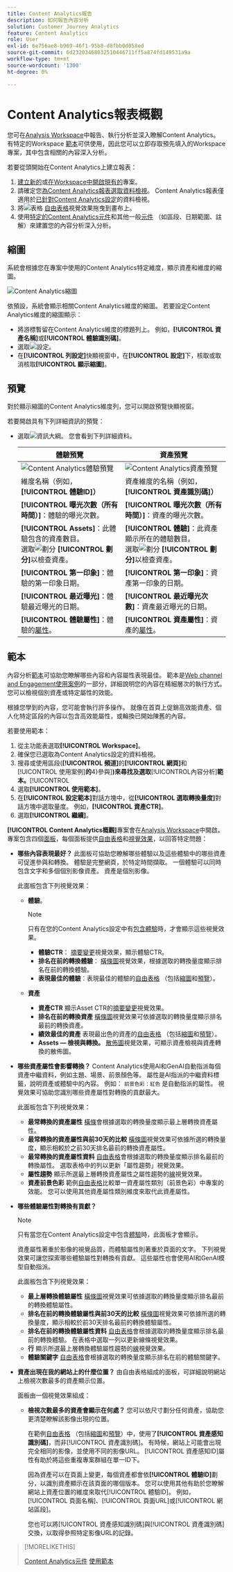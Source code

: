 ```yaml
---
title: Content Analytics報告
description: 如何報告內容分析
solution: Customer Journey Analytics
feature: Content Analytics
role: User
exl-id: 6e756ae8-b969-46f1-95b8-d8fbb0d058ed
source-git-commit: 6d23203468032510446711ff5a874fd149531a9a
workflow-type: tm+mt
source-wordcount: '1300'
ht-degree: 0%

---
```


# Content Analytics報表概觀

您可在[Analysis Workspace](/help/analysis-workspace/home.md)中報告、執行分析並深入瞭解Content Analytics。 有特定的Workspace [範本](#template)可供使用，因此您可以立即存取預先填入的Workspace專案，其中包含相關的內容深入分析。

若要從頭開始在Content Analytics上建立報表：

1. [建立新的](/help/analysis-workspace/build-workspace-project/create-projects.md)或[在Workspace中開啟現有的](/help/analysis-workspace/build-workspace-project/open-projects.md)專案。
1. 請確定您[為Content Analytics報表選取資料檢視](/help/analysis-workspace/c-panels/panels.md#data-view)。 Content Analytics報表僅適用於[已針對Content Analytics設定](/help/content-analytics/config/configuration.md)的資料檢視。
1. 將![表格](/help/assets/icons/Table.svg) [自由表格](/help/analysis-workspace/visualizations/freeform-table/freeform-table.md)視覺效果拖曳到畫布上。
1. 使用[特定的Content Analytics元件](components.md)和其他一般[元件](/help/components/overview.md) （如區段、日期範圍、註解）來建置您的內容分析深入分析。

## 縮圖

系統會根據您在專案中使用的Content Analytics特定維度，顯示資產和維度的縮圖。

![Content Analytics縮圖](../assets/aca-thumbnails.png)

依預設，系統會顯示相關Content Analytics維度的縮圖。 若要設定Content Analytics維度的縮圖顯示：

* 將游標暫留在Content Analytics維度的標題列上。 例如，**[!UICONTROL 資產名稱]**&#x200B;或&#x200B;**[!UICONTROL 體驗識別碼]**。
* 選取![設定](/help/assets/icons/Setting.svg)。
* 在&#x200B;**[!UICONTROL 列設定]**&#x200B;快顯視窗中，在&#x200B;**[!UICONTROL 設定]**&#x200B;下，核取或取消核取&#x200B;**[!UICONTROL 顯示縮圖]**。


## 預覽

對於顯示縮圖的Content Analytics維度列，您可以開啟預覽快顯視窗。

若要開啟具有下列詳細資訊的預覽：

* 選取![資訊大綱](/help/assets/icons/InfoOutline.svg)。 您會看到下列詳細資料。

  | 體驗預覽 | 資產預覽 |
  |---|---|
  | ![Content Analytics體驗預覽](../assets/aca-experience-preview.png) | ![Content Analytics資產預覽](../assets/aca-asset-preview.png) |
  | 維度名稱（例如，**[!UICONTROL 體驗ID]）** | 資產維度的名稱（例如，**[!UICONTROL 資產識別碼]）** |
  | **[!UICONTROL 曝光次數（所有時間）]**：體驗的曝光次數。 | **[!UICONTROL 曝光次數（所有時間）]**：資產的曝光次數。 |
  | **[!UICONTROL Assets]**：此體驗包含的資產數目。 <br/>選取![劃分](/help/assets/icons/Breakdown.svg) **[!UICONTROL 劃分]**&#x200B;以檢查資產。 | **[!UICONTROL 體驗]**：此資產顯示所在的體驗數目。 <br/>選取![劃分](/help/assets/icons/Breakdown.svg) **[!UICONTROL 劃分]**&#x200B;以檢查資產。 |
  | **[!UICONTROL 第一印象]**：體驗的第一印象日期。 | **[!UICONTROL 第一印象]**：資產第一印象的日期。 |
  | **[!UICONTROL 最近曝光]**：體驗最近曝光的日期。 | **[!UICONTROL 最近曝光次數]**：資產最近曝光的日期。 |
  | **[!UICONTROL 體驗屬性]**：體驗的[屬性](/help/content-analytics/report/components.md#experience-attributes)。 | **[!UICONTROL 資產屬性]**：資產的[屬性](/help/content-analytics/report/components.md#asset-attributes)。 |


## 範本

內容分析[範本](/help/analysis-workspace/templates/use-templates.md)可協助您瞭解哪些內容和內容屬性表現最佳。 範本是[Web channel and Engagement使用案例](/help/analysis-workspace/templates/use-templates.md#web-engagement)的一部分，詳細說明您的內容在精細層次的執行方式。 您可以檢視個別資產或特定屬性的效能。

根據您學到的內容，您可能會執行許多操作。 就像在首頁上促銷高效能資產、個人化特定區段的內容以包含高效能屬性，或輪換已開始陳舊的內容。

若要使用範本：

1. 從主功能表選取&#x200B;**[!UICONTROL Workspace]**。
1. 確保您已選取為Content Analytics設定的資料檢視。
1. 搜尋或使用區段(**[!UICONTROL 頻道]**&#x200B;的&#x200B;**[!UICONTROL 網頁]**&#x200B;和[!UICONTROL 使用案例]**的**4}參與&#x200B;]**)來尋找及選取**[!UICONTROL &#x200B;內容分析&#x200B;]**範本。**[!UICONTROL 
1. 選取&#x200B;**[!UICONTROL 使用範本]**。
1. 在&#x200B;**[!UICONTROL 設定範本]**&#x200B;對話方塊中，從&#x200B;**[!UICONTROL 選取轉換量度]**&#x200B;對話方塊中選取量度。 例如，**[!UICONTROL 資產CTR]**。
1. 選取&#x200B;**[!UICONTROL 繼續]**。

**[!UICONTROL Content Analytics概觀]**&#x200B;專案會在[Analysis Workspace](/help/analysis-workspace/home.md)中開啟。 專案包含四個[面板](/help/analysis-workspace/c-panels/panels.md)，每個面板提供[自由表格](/help/analysis-workspace/visualizations/freeform-table/freeform-table.md)和[視覺效果](/help/analysis-workspace/visualizations/freeform-analysis-visualizations.md)，以回答特定問題：

* **哪些內容表現最好？**
此面板可協助您瞭解哪些體驗以及這些體驗中的哪些資產可促進參與和轉換。 體驗是完整網頁，於特定時間擷取。 一個體驗可以同時包含文字和多個個別影像資產。 資產是個別影像。

  此面板包含下列視覺效果：

   * **體驗**。

     >[!NOTE]
     >
     >只有在您的Content Analytics設定中有[包含體驗](/help/content-analytics/config/guided.md#experience-capture-and-definition)時，才會顯示這些視覺效果。
     > 

      * **體驗CTR**： [摘要變更](/help/analysis-workspace/visualizations/summary-number-change.md)視覺效果，顯示體驗CTR。
      * **排名在前的轉換體驗**： [橫條圖](/help/analysis-workspace/visualizations/horizontal-bar.md)視覺效果，根據選取的轉換量度顯示排名在前的轉換體驗。
      * **表現最佳的體驗**：表現最佳的體驗的[自由表格](/help/analysis-workspace/visualizations/freeform-table/freeform-table.md) （包括[縮圖](#thumbnails)和[預覽](#previews)）。

   * **資產**

      * **資產CTR**
顯示Asset CTR的[摘要變更](/help/analysis-workspace/visualizations/summary-number-change.md)視覺效果。
      * **排名在前的轉換資產**
[橫條圖](/help/analysis-workspace/visualizations/horizontal-bar.md)視覺效果可依據選取的轉換量度顯示排名最前的轉換資產。
      * **績效最佳的資產**
表現最出色的資產的[自由表格](/help/analysis-workspace/visualizations/freeform-table/freeform-table.md) （包括[縮圖](#thumbnails)和[預覽](#previews)）。
      * **Assets — 檢視與轉換。**
[散佈圖](/help/analysis-workspace/visualizations/scatterplot.md)視覺效果，可顯示資產檢視與資產轉換的散佈圖。

* **哪些資產屬性會影響轉換？**
Content Analytics使用AI和GenAI自動指派每個資產中繼資料，例如主題、場景、前景顏色等。 屬性是AI指派的中繼資料標籤，說明資產或體驗中的內容。 例如： <code>前景色彩：紅色</code> 是自動指派的屬性。 視覺效果可協助您識別哪些資產屬性對轉換的貢獻最大。

  此面板包含下列視覺效果：

   * **最常轉換的資產屬性**
[橫條](/help/analysis-workspace/visualizations/horizontal-bar.md)會根據選取的轉換量度顯示最上層轉換資產屬性。
   * **最常轉換的資產屬性與前30天的比較**
[橫條圖](/help/analysis-workspace/visualizations/horizontal-bar.md)視覺效果可依據所選的轉換量度，顯示相較於之前30天排名最前的轉換資產屬性。
   * **最常轉換的資產屬性資料**
[自由表格](/help/analysis-workspace/visualizations/freeform-table/freeform-table.md)會根據選取的轉換量度顯示排名最前的轉換屬性。 選取表格中的列以更新「屬性趨勢」視覺效果。
   * **屬性趨勢**
顯示所選最上層轉換資產屬性之屬性趨勢的[線](/help/analysis-workspace/visualizations/line.md)視覺效果。
   * **資產前景色彩**
範例[自由表格](/help/analysis-workspace/visualizations/freeform-table/freeform-table.md)比較單一資產屬性類別（前景色彩）中專案的效能。 您可以使用其他資產屬性類別維度來取代此資產屬性。

* **哪些體驗屬性對轉換有貢獻？**

  >[!NOTE]
  >
  >只有當您在Content Analytics設定中包含[體驗](/help/content-analytics/config/guided.md#experience-capture-and-definition)時，此面板才會顯示。
  > 

  資產屬性著重於影像的視覺品質，而體驗屬性則著重於頁面的文字。 下列視覺效果可讓您探索哪些體驗屬性對轉換有貢獻。 這些屬性也會使用AI和GenAI模型自動指派。

  此面板包含下列視覺效果：

   * **最上層轉換體驗屬性**
[橫條圖](/help/analysis-workspace/visualizations/horizontal-bar.md)視覺效果可依據選取的轉換量度顯示排名最前的轉換體驗屬性。
   * **排名在前的轉換體驗屬性與前30天的比較**
[橫條圖](/help/analysis-workspace/visualizations/horizontal-bar.md)視覺效果可依據所選的轉換量度，顯示相較於前30天排名最前的轉換體驗屬性。
   * **排名在前的轉換體驗屬性資料**
[自由表格](/help/analysis-workspace/visualizations/freeform-table/freeform-table.md)會根據選取的轉換量度顯示排名最前的轉換體驗。 在表格中選取一列以更新線條視覺效果。
   * **行**
顯示所選最上層轉換體驗屬性趨勢的[線](/help/analysis-workspace/visualizations/line.md)視覺效果。
   * **體驗關鍵字**
[自由表格](/help/analysis-workspace/visualizations/freeform-table/freeform-table.md)會根據選取的轉換量度顯示排名在前的體驗關鍵字。

* **資產出現在我的網站上的什麼位置？**
由自由表格組成的面板，可詳細說明網站上檢視次數最多的資產顯示位置。

  面板由一個視覺效果組成：

   * **檢視次數最多的資產會顯示在何處？**
您可以依尺寸劃分任何資產，協助您更清楚瞭解該影像出現的位置。

     在範例[自由表格](/help/analysis-workspace/visualizations/freeform-table/freeform-table.md) （包括[縮圖](#thumbnails)和[預覽](#previews)）中，使用了&#x200B;**[!UICONTROL 資產感知識別碼]**，而非[!UICONTROL 資產識別碼]。 有時候，網站上可能會出現完全相同的影像，並使用不同的影像URL。 [!UICONTROL 資產感知ID]屬性有助於將這些重複專案群組在單一ID下。

     因為資產可以在頁面上變更，每個資產都會依&#x200B;**[!UICONTROL 體驗ID]**&#x200B;劃分，以識別資產顯示在該頁面的哪個版本。 您可以使用其他有助於您瞭解網站上資產位置的維度來取代[!UICONTROL 體驗ID]。 例如，[!UICONTROL 頁面名稱]、[!UICONTROL 頁面URL]或[!UICONTROL 網站區段]。

     您也可以將[!UICONTROL 資產感知識別碼]與[!UICONTROL 資產識別碼]交換，以取得參照特定影像URL的記錄。


>[!MORELIKETHIS]
>
>[Content Analytics元件](components.md)
>[使用範本](/help/analysis-workspace/templates/use-templates.md#web-engagement)
>
